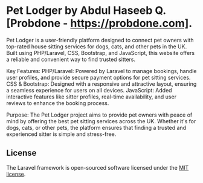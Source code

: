 # Pet Lodger by Abdul Haseeb Q. [Probdone - https://probdone.com].

Pet Lodger is a user-friendly platform designed to connect pet owners with top-rated house sitting services for dogs, cats, and other pets in the UK. Built using PHP/Laravel, CSS, Bootstrap, and JavaScript, this website offers a reliable and convenient way to find trusted sitters.

Key Features:
PHP/Laravel: Powered by Laravel to manage bookings, handle user profiles, and provide secure payment options for pet sitting services.
CSS & Bootstrap: Designed with a responsive and attractive layout, ensuring a seamless experience for users on all devices.
JavaScript: Added interactive features like sitter profiles, real-time availability, and user reviews to enhance the booking process.

Purpose:
The Pet Lodger project aims to provide pet owners with peace of mind by offering the best pet sitting services across the UK. Whether it's for dogs, cats, or other pets, the platform ensures that finding a trusted and experienced sitter is simple and stress-free.

## License

The Laravel framework is open-sourced software licensed under the [MIT license](https://opensource.org/licenses/MIT).